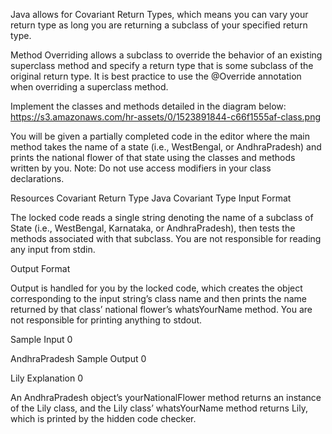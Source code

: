 Java allows for Covariant Return Types, which means you can vary your return type as long you are returning a subclass of your specified return type.

Method Overriding allows a subclass to override the behavior of an existing superclass method and specify a return type that is some subclass of the 
original return type. It is best practice to use the @Override annotation when overriding a superclass method.

Implement the classes and methods detailed in the diagram below: https://s3.amazonaws.com/hr-assets/0/1523891844-c66f1555af-class.png

You will be given a partially completed code in the editor where the main method takes the name of a state (i.e., WestBengal, or AndhraPradesh) 
and prints the national flower of that state using the classes and methods written by you.
Note: Do not use access modifiers in your class declarations.

Resources Covariant Return Type Java Covariant Type
Input Format

The locked code reads a single string denoting the name of a subclass of State (i.e., WestBengal, Karnataka, or AndhraPradesh), then tests the methods 
associated with that subclass. You are not responsible for reading any input from stdin.

Output Format

Output is handled for you by the locked code, which creates the object corresponding to the input string’s class name and then prints the name returned
by that class’ national flower’s whatsYourName method. You are not responsible for printing anything to stdout.

Sample Input 0

AndhraPradesh Sample Output 0

Lily Explanation 0

An AndhraPradesh object’s yourNationalFlower method returns an instance of the Lily class, and the Lily class’ whatsYourName method returns Lily,
which is printed by the hidden code checker.
